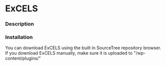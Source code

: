 # ExCELS #

### Description ###

### Installation ###
You can download ExCELS using the built in SourceTree repository browser. If you download ExCELS manually, make sure it is uploaded to "/wp-content/plugins/"
